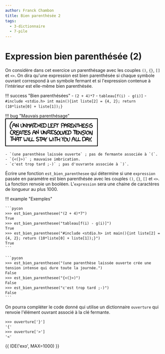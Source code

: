 ```yaml
---
author: Franck Chambon
title: Bien parenthésée 2
tags:
  - 3-dictionnaire
  - 7-pile
---
```

# Expression bien parenthésée (2)

On considère dans cet exercice un parenthésage avec les couples `()`, `{}`, `[]` et `<>`. On dira qu'une expression est bien parenthésée si chaque symbole ouvrant correspond à un symbole fermant et si l'expression contenue à l'intérieur est elle-même bien parenthésée.

!!! success "Bien parenthésées"
    - `(2 + 4)*7`
    - `tableau[f(i) - g(i)]`
    - `#include <stdio.h> int main(){int liste[2] = {4, 2}; return (10*liste[0] + liste[1]);}`

!!! bug "Mauvais parenthésage"
    ![XKCD 859](par.png)

    - `(une parenthèse laissée ouverte` ; pas de fermante associée à `(`.
    - `{<(}>)` ; mauvaise imbrication.
    - `c'est trop tard ;-)` ; pas d'ouvrante associée à `)`.

Écrire une fonction `est_bien_parenthesee` qui détermine si une `expression` passée en paramètre est bien parenthésée avec les couples `()`, `{}`, `[]` et `<>`. La fonction renvoie un booléen. L'`expression` sera une chaine de caractères de longueur au plus 1000.

!!! example "Exemples"

    ```pycon
    >>> est_bien_parenthesee("(2 + 4)*7")
    True
    >>> est_bien_parenthesee("tableau[f(i) - g(i)]")
    True
    >>> est_bien_parenthesee("#include <stdio.h> int main(){int liste[2] = {4, 2}; return (10*liste[0] + liste[1]);}")
    True
    ```

    ```pycon
    >>> est_bien_parenthesee("(une parenthèse laissée ouverte crée une tension intense qui dure toute la journée.")
    False
    >>> est_bien_parenthesee("{<(}>)")
    False
    >>> est_bien_parenthesee("c'est trop tard ;-)")
    False
    ```

On pourra compléter le code donné qui utilise un dictionnaire `ouverture` qui renvoie l'élément ouvrant associé à la clé fermante.

```pycon
>>> ouverture['}']
'{'
>>> ouverture['>']
'<'
```

{{ IDE('exo', MAX=1000) }}
